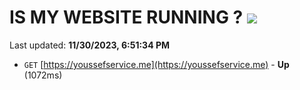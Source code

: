 # IS MY WEBSITE RUNNING ? [![](https://img.shields.io/static/v1?label=Sponsor&message=%E2%9D%A4&logo=GitHub&color=%23fe8e86)](https://github.com/sponsors/<username>)

Last updated: **11/30/2023, 6:51:34 PM**

- `GET` [https://youssefservice.me](https://youssefservice.me) - **Up** (1072ms)
